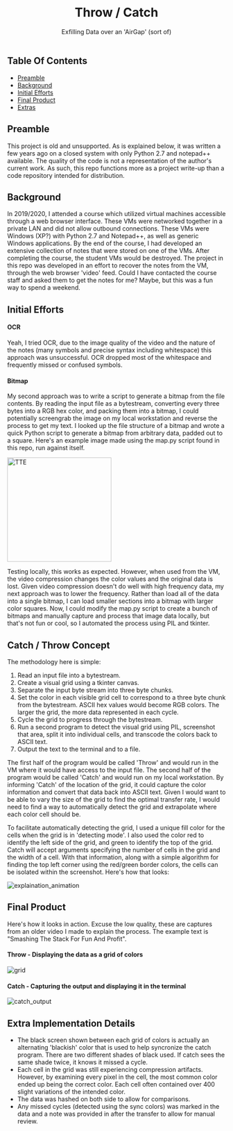<br/>
<p align="center">
  <h1 align="center">Throw / Catch</h1>
  <p align="center">
    Exfilling Data over an 'AirGap' (sort of)
    <br/>
    <br/>
  </p>
</p>

## Table Of Contents

* [Preamble](#preamble)
* [Background](#background)
* [Initial Efforts](#initial-efforts)
* [Final Product](#final-product)
* [Extras](#extra-implementation-details)


## Preamble

This project is old and unsupported. As is explained below, it was written a few years ago on a closed system with only Python 2.7 and notepad++ available. The quality of the code is not a representation of the author's current work. As such, this repo functions more as a project write-up than a code repository intended for distribution.

## Background

In 2019/2020, I attended a course which utilized virtual machines accessible through a web browser interface. These VMs were networked together in a private LAN and did not allow outbound connections. These VMs were Windows (XP?) with Python 2.7 and Notepad++, as well as generic Windows applications. By the end of the course, I had developed an extensive collection of notes that were stored on one of the VMs. After completing the course, the student VMs would be destroyed. The project in this repo was developed in an effort to recover the notes from the VM, through the web browser 'video' feed. Could I have contacted the course staff and asked them to get the notes for me? Maybe, but this was a fun way to spend a weekend.

## Initial Efforts
#### OCR
Yeah, I tried OCR, due to the image quality of the video and the nature of the notes (many symbols and precise syntax including whitespace) this approach was unsuccessful. OCR dropped most of the whitespace and frequently missed or confused symbols.

#### Bitmap
My second approach was to write a script to generate a bitmap from the file contents. By reading the input file as a bytestream, converting every three bytes into a RGB hex color, and packing them into a bitmap, I could potentially screengrab the image on my local workstation and reverse the process to get my text. I looked up the file structure of a bitmap and wrote a quick Python script to generate a bitmap from arbitrary data, padded out to a square. Here's an example image made using the map.py script found in this repo, run against itself.

<img src="https://github.com/ChrisBuilds/throw/assets/57874186/e4427695-eed0-4959-87cd-edf3a476c2ab" alt="TTE" width="240" height="240">

Testing locally, this works as expected. However, when used from the VM, the video compression changes the color values and the original data is lost. Given video compression doesn't do well with high frequency data, my next approach was to lower the frequency. Rather than load all of the data into a single bitmap, I can load smaller sections into a bitmap with larger color squares. Now, I could modify the map.py script to create a bunch of bitmaps and manually capture and process that image data locally, but that's not fun or cool, so I automated the process using PIL and tkinter. 

## Catch / Throw Concept
The methodology here is simple:
1. Read an input file into a bytestream.
2. Create a visual grid using a tkinter canvas.
3. Separate the input byte stream into three byte chunks.
4. Set the color in each visible grid cell to correspond to a three byte chunk from the bytestream. ASCII hex values would become RGB colors. The larger the grid, the more data represented in each cycle.
5. Cycle the grid to progress through the bytestream.
6. Run a second program to detect the visual grid using PIL, screenshot that area, split it into individual cells, and transcode the colors back to ASCII text.
7. Output the text to the terminal and to a file.

The first half of the program would be called 'Throw' and would run in the VM where it would have access to the input file. The second half of the program would be called 'Catch' and would run on my local workstation. By informing 'Catch' of the location of the grid, it could capture the color information and convert that data back into ASCII text. Given I would want to be able to vary the size of the grid to find the optimal transfer rate, I would need to find a way to automatically detect the grid and extrapolate where each color cell should be. 

To facilitate automatically detecting the grid, I used a unique fill color for the cells when the grid is in 'detecting mode'. I also used the color red to identify the left side of the grid, and green to identify the top of the grid. Catch will accept arguments specifying the number of cells in the grid and the width of a cell. With that information, along with a simple algorithm for finding the top left corner using the red/green border colors, the cells can be isolated within the screenshot. Here's how that looks:

![explaination_animation](https://github.com/ChrisBuilds/throw/assets/57874186/962d8259-2d62-43f4-b262-520906080d01)

## Final Product

Here's how it looks in action. Excuse the low quality, these are captures from an older video I made to explain the process. The example text is "Smashing The Stack For Fun And Profit". 

#### Throw - Displaying the data as a grid of colors
![grid](https://github.com/ChrisBuilds/throw/assets/57874186/80ab3771-aa07-42a4-ac10-65b7808fb9ed)

#### Catch - Capturing the output and displaying it in the terminal
![catch_output](https://github.com/ChrisBuilds/throw/assets/57874186/e3fc8192-ec86-49a5-8521-886977168e94)

## Extra Implementation Details
* The black screen shown between each grid of colors is actually an alternating 'blackish' color that is used to help syncronize the catch program. There are two different shades of black used. If catch sees the same shade twice, it knows it missed a cycle.
* Each cell in the grid was still experiencing compression artifacts. However, by examining every pixel in the cell, the most common color ended up being the correct color. Each cell often contained over 400 slight variations of the intended color.
* The data was hashed on both side to allow for comparisons.
* Any missed cycles (detected using the sync colors) was marked in the data and a note was provided in after the transfer to allow for manual review.
